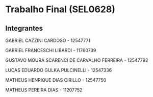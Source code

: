# Trabalho Final (SEL0628)


## Integrantes

GABRIEL CAZZINI CARDOSO - 12547771

GABRIEL FRANCESCHI LIBARDI - 11760739

GUSTAVO MOURA SCARENCI DE CARVALHO FERREIRA - 12547792

LUCAS EDUARDO GULKA PULCINELLI -  12547336

MATHEUS HENRIQUE DIAS CIRILLO - 12547750

MATHEUS PEREIRA DIAS - 11207752
